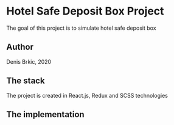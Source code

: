 # Hotel Safe Deposit Box Project
The goal of this project is to simulate hotel safe deposit box

## Author
Denis Brkic, 2020

## The stack
The project is created in React.js, Redux and SCSS technologies

## The implementation

